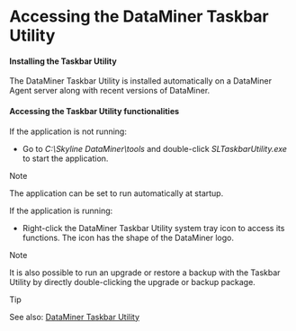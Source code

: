 # Accessing the DataMiner Taskbar Utility

#### Installing the Taskbar Utility

The DataMiner Taskbar Utility is installed automatically on a DataMiner Agent server along with recent versions of DataMiner.

#### Accessing the Taskbar Utility functionalities

If the application is not running:

- Go to *C:\\Skyline DataMiner\\tools* and double-click *SLTaskbarUtility.exe* to start the application.

> [!NOTE]
> The application can be set to run automatically at startup.

If the application is running:

- Right-click the DataMiner Taskbar Utility system tray icon to access its functions. The icon has the shape of the DataMiner logo.

> [!NOTE]
> It is also possible to run an upgrade or restore a backup with the Taskbar Utility by directly double-clicking the upgrade or backup package.

> [!TIP]
> See also:
> [DataMiner Taskbar Utility](../../part_7/DataminerTools/DataMiner_Taskbar_Utility.md)
